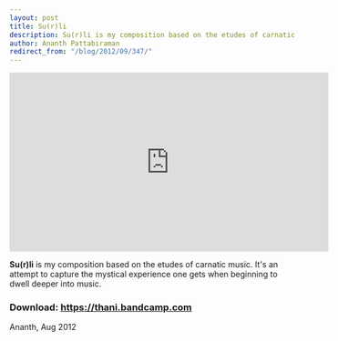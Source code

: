 ```yaml
---
layout: post
title: Su(r)li
description: Su(r)li is my composition based on the etudes of carnatic music. It's an attempt to capture the mystical experience one gets when beginning to dwell deeper into music.
author: Ananth Pattabiraman
redirect_from: "/blog/2012/09/347/"
---
```

<div class="embed-responsive embed-responsive-16by9">
  <iframe class="embed-responsive-item" width="560" height="315" src="https://www.youtube-nocookie.com/embed/s2IPZrOhEoU?rel=0" frameborder="0" allowfullscreen></iframe>
</div>

**Su(r)li** is my composition based on the etudes of carnatic music. It's an attempt to capture the mystical experience one gets when beginning to dwell deeper into music.

### Download: <https://thani.bandcamp.com>

Ananth, Aug 2012
